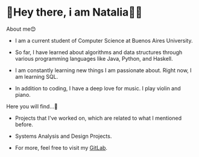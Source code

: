 
# 👋Hey there, i am Natalia👩‍💻

About me😊
- I am a current student of Computer Science at Buenos Aires University.

- So far, I have learned about algorithms and data structures through various programming languages like Java, Python, and Haskell.

- I am constantly learning new things I am passionate about. Right now, I am learning SQL.

- In addition to coding, I have a deep love for music. I play violin and piano.

Here you will find...🤔
- Projects that I've worked on, which are related to what I mentioned before.

- Systems Analysis and Design Projects.

- For more, feel free to visit my [GitLab](https://git.exactas.uba.ar/nprestrepo).
